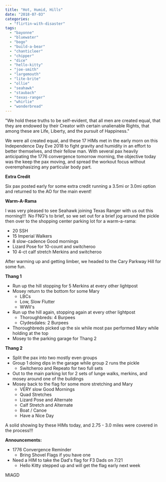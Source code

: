```yaml
---
title: "Hot, Humid, Hills"
date: "2018-07-03"
categories: 
  - "flirtin-with-disaster"
tags: 
  - "bayonne"
  - "bluewater"
  - "bogo"
  - "build-a-bear"
  - "chanticleer"
  - "chipper"
  - "dice"
  - "hello-kitty"
  - "joe-smith"
  - "largemouth"
  - "lite-brite"
  - "ollie"
  - "seahawk"
  - "staubach"
  - "texas-ranger"
  - "whirlie"
  - "wonderbread"
---
```


"We hold these truths to be self-evident, that all men are created equal, that they are endowed by their Creator with certain unalienable Rights, that among these are Life, Liberty, and the pursuit of Happiness."

We were all created equal, and these 17 HIMs met in the early morn on this Independence Day Eve 2018 to fight gravity and humidity in an effort to better themselves, and their fellow man. With several pax heavily anticipating the 1776 convergence tomorrow morning, the objective today was the keep the pax moving, and spread the workout focus without overemphasizing any particular body part.

**Extra Credit**

Six pax posted early for some extra credit running a 3.5mi or 3.0mi option and returned to the AO for the main event!

**Warm-A-Rama**

I was very pleased to see Seahawk joining Texas Ranger with us out this morning!!!  No FNG's to brief, so we set out for a brief jog around the pickle then over to the shopping center parking lot for a warm-a-rama:

- 20 SSH
- 15 Imperial Walkers
- 8 slow-cadence Good mornings
- Lizard Pose for 10-count and switcheroo
- 10 4-ct calf stretch Merkins and switcheroo

After warming up and getting limber, we headed to the Cary Parkway Hill for some fun.

**Thang 1**

- Run up the hill stopping for 5 Merkins at every other lightpost
- Mosey return to the bottom for some Mary
    - LBCs
    - Low, Slow Flutter
    - WWII's
- Run up the hill again, stopping again at every other lightpost
    - Thoroughbreds: 4 Burpees
    - Clydesdales: 2 Burpees
- Thoroughbreds picked up the six while most pax performed Mary while holding at the top
- Mosey to the parking garage for Thang 2

**Thang 2**

- Split the pax into two mostly even groups
- Group 1 doing dips in the garage while group 2 runs the pickle
    - Switcheroo and Repeato for two full sets
- Out to the main parking lot for 2 sets of lunge walks, merkins, and mosey around one of the buildings
- Mosey back to the flag for some more stretching and Mary
    - VERY slow Good Mornings
    - Quad Stretches
    - Lizard Pose and Alternate
    - Calf Stretch and Alternate
    - Boat / Canoe
    - Have a Nice Day

A solid showing by these HIMs today, and 2.75 - 3.0 miles were covered in the process!!!

**Announcements:**

- 1776 Convergence Reminder
    - Bring Shovel Flags if you have one
- Need a HIM to take the Dad's flag for F3 Dads on 7/21
    - Hello Kitty stepped up and will get the flag early next week

MIAGD
